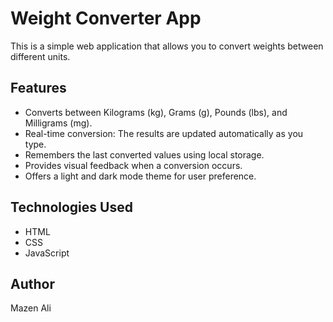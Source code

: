 # Weight Converter App

This is a simple web application that allows you to convert weights between different units.

## Features

* Converts between Kilograms (kg), Grams (g), Pounds (lbs), and Milligrams (mg).
* Real-time conversion: The results are updated automatically as you type.
* Remembers the last converted values using local storage.
* Provides visual feedback when a conversion occurs.
* Offers a light and dark mode theme for user preference.

## Technologies Used

* HTML
* CSS
* JavaScript

## Author

Mazen Ali